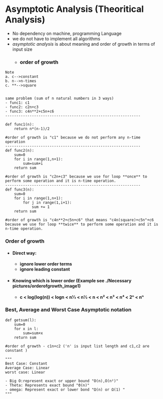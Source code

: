 <!-- markdownlint-disable -->
# Asymptotic Analysis (Theoritical Analysis)
- No dependency on machine, programming Language
- we do not have to implement all algorithms
- _asymptotic analysis_ is about meaning and order of growth in terms of input size
    - ### **order of growth**
```
Note
a. c-->constant
b. n-->n-times
c. **-->square 


same problem (sum of n natural numbers in 3 ways)
- func1: c1
- func2: c2n+c3
- func3: c4n**2+c5n+c6
-------------------------------------------------------------

def func1(n):
    return n*(n-1)/2

#order of growth is "c1" because we do not perform any n-time operation 
-------------------------------------------------------------
def func2(n):
    sum=0
    for i in range(1,n+1):
        sum=sum+i
    return sum

#order of growth is "c2n+c3" because we use for loop **once** to perform some operation and it is n-time operation.
-------------------------------------------------------------
def func3(n):
    sum=0
    for i in range(1,n+1):
        for j in range(1,i+1):
            sum += 1
    return sum

#order of growth is "c4n**2+c5n+c6" that means "c4n(square)+c5n"+c6 because we use for loop **twice** to perform some operation and it is n-time operation.
```

### Order of growth
- #### Direct way: 
    - **ignore lower order terms**
    - **ignore leading constant** 
- #### Knowing which is lower order (Example see ./Necessary pictures/orderofgrowth_image1)
    - __c < log(log(n)) < logn < n1⁄3 < n1⁄2 < n < n² < n³ < n⁴ < 2ⁿ < nⁿ__ 

### Best, Average and Worst Case Asymptotic notation
```
def getsum(l): 
    sum=0
    for x in l:
        sum=sum+x
    return sum

#order of growth - c1n+c2 ('n' is input list length and c1,c2 are constant )

"""
Best Case: Constant
Average Case: Linear
worst case: Linear

- Big O:represent exact or upper bound "O(n),O(n²)"
- Theta: Represents exact bound "Θ(n)"
- omega: Represent exact or lower bond "Ω(n) or Ω(1) "
"""
```
